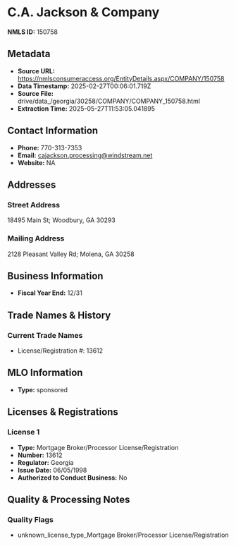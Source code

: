 # C.A. Jackson & Company

**NMLS ID:** 150758

## Metadata
- **Source URL:** https://nmlsconsumeraccess.org/EntityDetails.aspx/COMPANY/150758
- **Data Timestamp:** 2025-02-27T00:06:01.719Z
- **Source File:** drive/data_/georgia/30258/COMPANY/COMPANY_150758.html
- **Extraction Time:** 2025-05-27T11:53:05.041895

## Contact Information
- **Phone:** 770-313-7353
- **Email:** cajackson.processing@windstream.net
- **Website:** NA

## Addresses
### Street Address
18495 Main St; Woodbury, GA 30293

### Mailing Address
2128 Pleasant Valley Rd; Molena, GA 30258

## Business Information
- **Fiscal Year End:** 12/31

## Trade Names & History
### Current Trade Names
- License/Registration #: 13612

## MLO Information
- **Type:** sponsored

## Licenses & Registrations

### License 1
- **Type:** Mortgage Broker/Processor License/Registration
- **Number:** 13612
- **Regulator:** Georgia
- **Issue Date:** 06/05/1998
- **Authorized to Conduct Business:** No

## Quality & Processing Notes
### Quality Flags
- unknown_license_type_Mortgage Broker/Processor License/Registration
